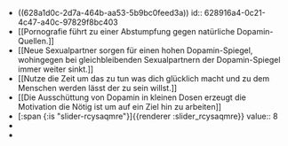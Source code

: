 - ((628a1d0c-2d7a-464b-aa53-5b9bc0feed3a))
  id:: 628916a4-0c21-4c47-a40c-97829f8bc403
- [[Pornografie führt zu einer Abstumpfung gegen natürliche Dopamin-Quellen.]]
- [[Neue Sexualpartner sorgen für einen hohen Dopamin-Spiegel, wohingegen bei gleichbleibenden Sexualpartnern der Dopamin-Spiegel immer weiter sinkt.]]
- [[Nutze die Zeit um das zu tun was dich glücklich macht und zu dem Menschen werden lässt der zu sein willst.]]
- [[Die Ausschüttung von Dopamin in kleinen Dosen erzeugt die Motivation die Nötig ist um auf ein Ziel hin zu arbeiten]]
- [:span {:is "slider-rcysaqmre"}]{{renderer :slider_rcysaqmre}}
  value:: 8
-
-